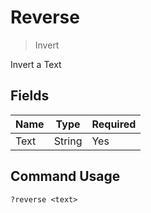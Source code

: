 # Reverse
> Invert

Invert a Text

## Fields

| Name | Type | Required |
|------|------|----------|
| Text | String | Yes |

## Command Usage
```
?reverse <text>
```